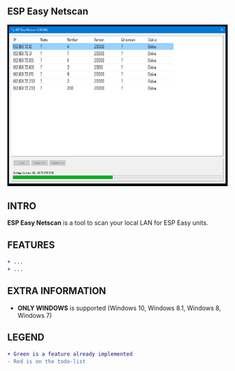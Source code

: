 ESP Easy Netscan
------------

![ESP Easy Netscan GUI](Screenshot.PNG)

INTRO
------------
**ESP Easy Netscan** is a tool to scan your local LAN for ESP Easy units.

FEATURES
------------
```diff
+ ...
+ ...
```

EXTRA INFORMATION
------------
* **ONLY WINDOWS** is supported (Windows 10, Windows 8.1, Windows 8, Windows 7) 

LEGEND
------------
```diff
+ Green is a feature already implemented
- Red is on the todo-list
```
